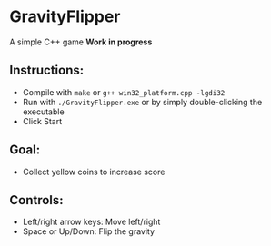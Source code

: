 # GravityFlipper

A simple C++ game **Work in progress**

## Instructions:
  - Compile with ```make``` or ```g++ win32_platform.cpp -lgdi32```
  - Run with ```./GravityFlipper.exe``` or by simply double-clicking the executable
  - Click Start

## Goal:
  - Collect yellow coins to increase score

## Controls:
  - Left/right arrow keys: Move left/right
  - Space or Up/Down: Flip the gravity
